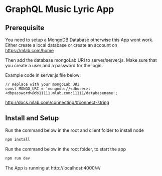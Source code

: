 # GraphQL Music Lyric App

## Prerequisite

You need to setup a MongoDB Database otherwise this App wont work. Either create a local database or create an account on https://mlab.com/home

Then add the database mongoLab URI to server/server.js. Make sure that you create a user and a password for the login.

Example code in server.js file below:

```javacript
// Replace with your mongoLab URI
const MONGO_URI = 'mongodb://<dbuser>:<dbpassword>@ds11111.mlab.com:11111/databasename';
```

http://docs.mlab.com/connecting/#connect-string

## Install and Setup

Run the command below in the root and client folder to install node

```javascript
npm install
```

Run the command below in the root folder, to start the app

```javascript
npm run dev
```

The App is running at http://localhost:4000/#/
